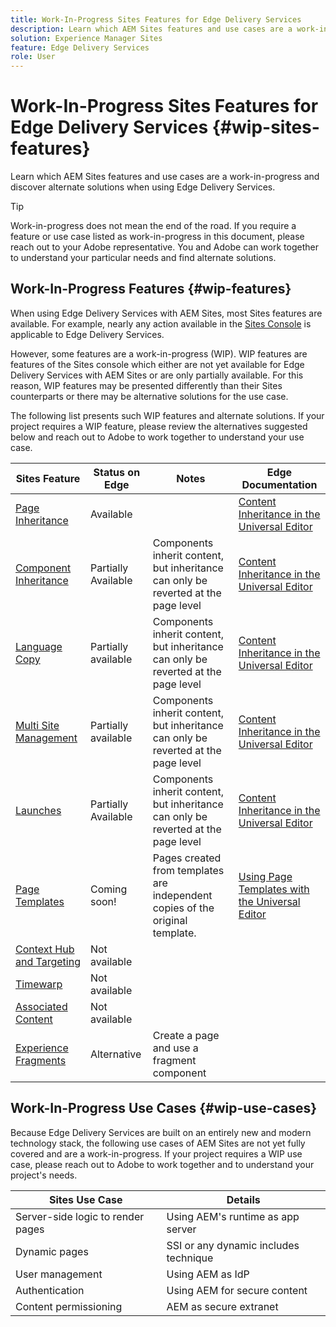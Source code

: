 ```yaml
---
title: Work-In-Progress Sites Features for Edge Delivery Services
description: Learn which AEM Sites features and use cases are a work-in-progress and discover alternate solutions when using Edge Delivery Services.
solution: Experience Manager Sites
feature: Edge Delivery Services
role: User
---
```


# Work-In-Progress Sites Features for Edge Delivery Services {#wip-sites-features}

Learn which AEM Sites features and use cases are a work-in-progress and discover alternate solutions when using Edge Delivery Services.

>[!TIP]
>
>Work-in-progress does not mean the end of the road. If you require a feature or use case listed as work-in-progress in this document, please reach out to your Adobe representative. You and Adobe can work together to understand your particular needs and find alternate solutions.

## Work-In-Progress Features {#wip-features}

When using Edge Delivery Services with AEM Sites, most Sites features are available. For example, nearly any action available in the [Sites Console](/help/sites-cloud/authoring/sites-console/introduction.md) is applicable to Edge Delivery Services.

However, some features are a work-in-progress (WIP). WIP features are features of the Sites console which either are not yet available for Edge Delivery Services with AEM Sites or are only partially available. For this reason, WIP features may be presented differently than their Sites counterparts or there may be alternative solutions for the use case.

The following list presents such WIP features and alternate solutions. If your project requires a WIP feature, please review the alternatives suggested below and reach out to Adobe to work together to understand your use case.

|Sites Feature|Status on Edge|Notes|Edge Documentation|
|---|---|---|---|
|[Page Inheritance](/help/sites-cloud/administering/msm-and-translation.md)|Available||[Content Inheritance in the Universal Editor](/help/sites-cloud/authoring/universal-editor/inheritance.md)|
|[Component Inheritance](/help/sites-cloud/administering/msm-and-translation.md)|Partially Available|Components inherit content, but inheritance can only be reverted at the page level|[Content Inheritance in the Universal Editor](/help/sites-cloud/authoring/universal-editor/inheritance.md)|
|[Language Copy](/help/sites-cloud/administering/translation/overview.md)|Partially available|Components inherit content, but inheritance can only be reverted at the page level|[Content Inheritance in the Universal Editor](/help/sites-cloud/authoring/universal-editor/inheritance.md)|
|[Multi Site Management](/help/sites-cloud/administering/msm/overview.md)|Partially available|Components inherit content, but inheritance can only be reverted at the page level|[Content Inheritance in the Universal Editor](/help/sites-cloud/authoring/universal-editor/inheritance.md)|
|[Launches](/help/sites-cloud/authoring/launches/overview.md)|Partially Available|Components inherit content, but inheritance can only be reverted at the page level|[Content Inheritance in the Universal Editor](/help/sites-cloud/authoring/universal-editor/inheritance.md)|
|[Page Templates](/help/sites-cloud/authoring/page-editor/templates.md)|Coming soon!|Pages created from templates are independent copies of the original template.|[Using Page Templates with the Universal Editor](/help/edge/wysiwyg-authoring/templates.md)|
|[Context Hub and Targeting](/help/sites-cloud/authoring/personalization/overview.md)|Not available|||
|[Timewarp](/help/sites-cloud/authoring/launches/preview.md)|Not available|||
|[Associated Content](/help/sites-cloud/authoring/page-editor/editor-side-panel.md#associated-content-browser)|Not available|||
|[Experience Fragments](/help/sites-cloud/authoring/fragments/experience-fragments.md)|Alternative|Create a page and use a fragment component||

## Work-In-Progress Use Cases {#wip-use-cases}

Because Edge Delivery Services are built on an entirely new and modern technology stack, the following use cases of AEM Sites are not yet fully covered and are a work-in-progress. If your project requires a WIP use case, please reach out to Adobe to work together and to understand your project's needs.

|Sites Use Case|Details|
|---|---|
|Server-side logic to render pages|Using AEM's runtime as app server|
|Dynamic pages|SSI or any dynamic includes technique|
|User management|Using AEM as IdP|
|Authentication|Using AEM for secure content|
|Content permissioning|AEM as secure extranet|

